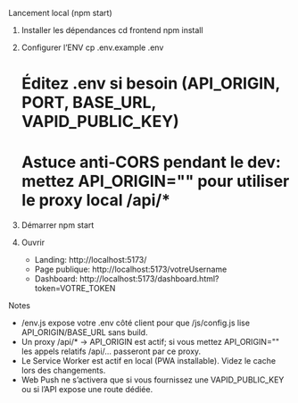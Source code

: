 Lancement local (npm start)

1) Installer les dépendances
   cd frontend
   npm install

2) Configurer l’ENV
   cp .env.example .env
   # Éditez .env si besoin (API_ORIGIN, PORT, BASE_URL, VAPID_PUBLIC_KEY)
   # Astuce anti‑CORS pendant le dev: mettez API_ORIGIN="" pour utiliser le proxy local /api/*

3) Démarrer
   npm start

4) Ouvrir
   - Landing:        http://localhost:5173/
   - Page publique:  http://localhost:5173/votreUsername
   - Dashboard:      http://localhost:5173/dashboard.html?token=VOTRE_TOKEN

Notes
- /env.js expose votre .env côté client pour que /js/config.js lise API_ORIGIN/BASE_URL sans build.
- Un proxy /api/* → API_ORIGIN est actif; si vous mettez API_ORIGIN="" les appels relatifs /api/... passeront par ce proxy.
- Le Service Worker est actif en local (PWA installable). Videz le cache lors des changements.
- Web Push ne s’activera que si vous fournissez une VAPID_PUBLIC_KEY ou si l’API expose une route dédiée.

